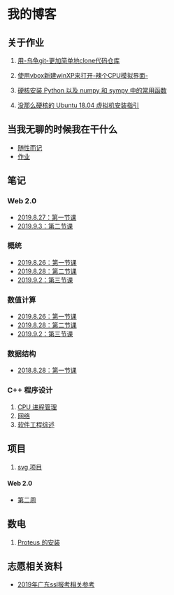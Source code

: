 # 我的博客

## 关于作业

1. <a href="001(forlab01">用-乌龟git-更加简单地clone代码仓库</a>

2. <a href="002(forlab07">使用vbox新建winXP来打开-辣个CPU模拟界面-</a>

3. <a href="003(forlab10">硬核安装 Python 以及 numpy 和 sympy 中的常用函数</a>

4. <a href="004(forlab15">没那么硬核的 Ubuntu 18.04 虚拟机安装指引</a>

## 当我无聊的时候我在干什么

- [随性而记](./data/000)
- [作业](./data/homework)


## 笔记

### Web 2.0

- [2019.8.27：第一节课](/blog/note/web2.0/2019.8.27)
- [2019.9.3：第二节课](/blog/note/web2.0/2019.9.3/note)

### 概统

- [2019.8.26：第一节课](/blog/note/概统/2019.8.26)
- [2019.8.28：第二节课](/blog/note/概统/2019.8.28)
- [2019.9.2：第三节课](/blog/note/概统/2019.9.2)

### 数值计算

- [2019.8.26：第一节课](/blog/note/数值计算方法/2019.8.26)
- [2019.8.28：第二节课](/blog/note/数值计算方法/2019.8.26)
- [2019.9.2：第三节课](/blog/note/数值计算方法/2019.9.2/note)

### 数据结构

- [2018.8.28：第一节课](/blog/note/数据结构/2019.8.28)

### C++ 程序设计

1. <a href="note/CPUmanagement">CPU 进程管理</a>
2. <a href="note/Network_and_WWW">网络</a>
3. <a href="note/SEreview">软件工程综述</a>

## 项目

1. <a href="work/svg/readme"> svg 项目</a>

#### Web 2.0

- <a href="./work/Web/001/pie,html>" target="_blank">第二周</a>

## 数电

1. <a href="DigitalFundamentals/proteus"> Proteus 的安装 </a>

## 志愿相关资料

- <a href="gaokao/2019年">2019年广东ssl报考相关参考</a>
